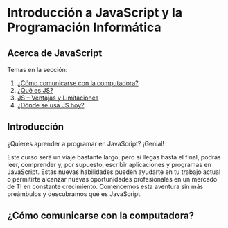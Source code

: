 #  Introducción a JavaScript y la Programación Informática

## Acerca de JavaScript

Temas en la sección:

  1. [¿Cómo comunicarse con la computadora?](#type)
  1. [¿Qué es JS?](#references)
  1. [JS – Ventajas y Limitaciones](#objects)
  1. [¿Dónde se usa JS hoy?](#arrays) 

## Introducción
¿Quieres aprender a programar en JavaScript? ¡Genial!

Este curso será un viaje bastante largo, pero si llegas hasta el final, podrás leer, comprender y, por supuesto, escribir aplicaciones y programas en JavaScript. Estas nuevas habilidades pueden ayudarte en tu trabajo actual o permitirte alcanzar nuevas oportunidades profesionales en un mercado de TI en constante crecimiento. Comencemos esta aventura sin más preámbulos y descubramos qué es JavaScript.

## ¿Cómo comunicarse con la computadora?

